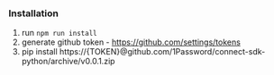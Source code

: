 ### Installation 

1. run `npm run install`
2. generate github token - https://github.com/settings/tokens
3. pip install https://{TOKEN}@github.com/1Password/connect-sdk-python/archive/v0.0.1.zip
   